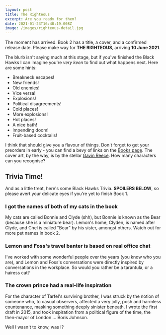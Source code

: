 ```yaml
---
layout: post
title: The Righteous
excerpt: Are you ready for them?
date: 2021-01-23T16:40:19.008Z
image: /images/righteous-detail.jpg
---
```


The moment has arrived. Book 2 has a title, a cover, and a confirmed release date. Please make way for **THE RIGHTEOUS**, arriving **10 June 2021**.

The blurb isn't saying much at this stage, but if you've finished the Black Hawks I can imagine you're _very keen_ to find out what happens next. Here are some hints:

- Breakneck escapes!
- New friends!
- Old enemies!
- Vice versa!
- Explosions!
- Political disagreements!
- Cold places!
- More explosions!
- Hot places!
- A nice bath!
- Impending doom!
- Fruit-based cocktails!

I think that should give you a flavour of things. Don't forget to get your preorders in early - you can find a bevy of links on the [Books page](/books). The cover art, by the way, is by the stellar [Gavin Reece](https://meiklejohn.co.uk/artist/Gavin_Reece_ND). How many characters can you recognise?

## Trivia Time!

And as a little treat, here's some Black Hawks Trivia. **SPOILERS BELOW**, so please avert your delicate eyes if you're yet to finish Book 1.

### I got the names of both of my cats in the book

My cats are called Bonnie and Clyde (shh), but Bonnie is known as the Bear (because she is a miniature bear). Lemon's home, Clyden, is named after Clyde, and Chel is called "Bear" by his sister, amongst others. Watch out for more pet names in book 2.

### Lemon and Foss's travel banter is based on real office chat

I've worked with some wonderful people over the years (you know who you are), and Lemon and Foss's conversations were directly inspired by conversations in the workplace. So would you rather be a tarantula, or a hairess cat?

### The crown prince had a real-life inspiration

For the character of Tarfel's surviving brother, I was struck by the notion of someone who, to casual observers, affected a very jolly, posh and harmless countenance, masking something deeply sinister beneath. I wrote the first draft in 2015, and took inspiration from a political figure of the time, the then-mayor of London ... Boris Johnson.

Well I wasn't to know, was I?